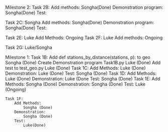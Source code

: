 Milestone 2:
   Task 2B: 
     Add methods: 
       Songha(Done)
    Demonstration program:
       Songha(Done)
    Test:
       

   Task 2C: Songha 
     Add methods:
       Songha(Done)
    Demonstration program:
       Songha(Done)
    Test:
       

   Task 2E: Luke
    Add Methods:
        Ongoing
   Task 2F: Luke
    Add methods: 
        Ongoing

   Task 2G: Luke/Songha 



Milestone 1:
    Task 1B:
        Add def stations_by_distance(stations, p): to geo
            Songha (Done)
        Create Demonstration program Task1B.py
            Luke (Done)
        Add test to test_geo.py
            Luke (Done)
    Task 1C:
        Add Methods:
            Luke (Done)
        Demonstration:
            Luke (Done)
        Test:
            Songha (Done)
    Task 1D:
        Add Methods:
            Luke (Done)
        Demonstration:
            Luke (Done
        Test:
            Songha (Done)
    Task 1E:
        Add Methods:
            Songha (Done)
        Demonstration:
            Songha (Done)
        Test:
        Luke (Ongoing)

    Task 1F:
        Add Methods:
            Songha (Done)
        Demonstration:
            Songha (Done)
        Test:
            Luke(Done)

